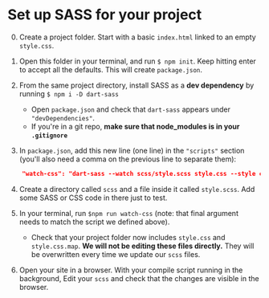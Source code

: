 # Set up SASS for your project

0. Create a project folder. Start with a basic `index.html` linked to an empty `style.css`.

1. Open this folder in your terminal, and run `$ npm init`. Keep hitting enter to accept all the defaults. This will create `package.json`.

2. From the same project directory, install SASS as a **dev dependency** by running `$ npm i -D dart-sass`

    - Open `package.json` and check that `dart-sass` appears under `"devDependencies"`.
    - If you're in a git repo, **make sure that node_modules is in your `.gitignore`**

3. In `package.json`, add this new line (one line) in the `"scripts"` section (you'll also need a comma on the previous line to separate them):
```json
    "watch-css": "dart-sass --watch scss/style.scss style.css --style compressed"
```

4. Create a directory called `scss` and a file inside it called `style.scss`. Add some SASS or CSS code in there just to test.

5. In your terminal, run `$npm run watch-css` (note: that final argument needs to match the script we defined above).

    -  Check that your project folder now includes `style.css` and `style.css.map`. **We will not be editing these files directly.** They will be overwritten every time we update our `scss` files.

6. Open your site in a browser. With your compile script running in the background, Edit your `scss` and check that the changes are visible in the browser.
